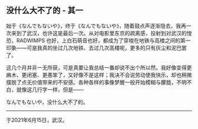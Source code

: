 ## 没什么大不了的 - 其一

始于《なんでもないや》，终于《なんでもないや》，随着鼓点声逐渐隐去，我再一次来到了武汉，也许这是最后一次。从对电影里东京的疏离感，投射到对武汉的惶恐，RADWIMPS 也好，上白石萌音也好，都成为了穿梭在地铁与高楼之间的第一印象——可是我真的坐过几次地铁、去过几次高楼呢，更多的只有灰尘和泥巴罢了。

这几个月并非一无所获，可是真要让我总结一番却说不出个所以然。我好像变得更麻木、更闭塞、更愚笨了，又好像不是这样；我决不会说劳动使我快乐，却也稍微摆脱了点无价值带来的不安感。各种各样的事像梦醒一般开始模糊与朦胧，不明不白，就像这几行字一样，但是——

なんでもないや，没什么大不了的。



------

于2021年6月15日，武汉。
